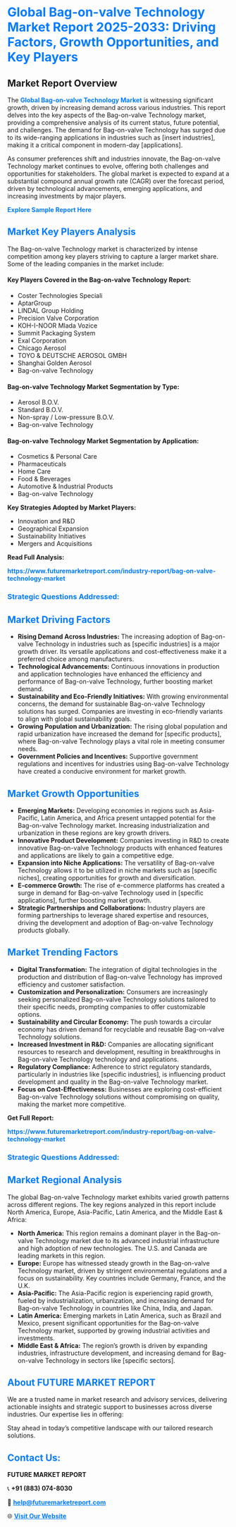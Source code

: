 <h1 style="color: #007BFF;">Global Bag-on-valve Technology Market Report 2025-2033: Driving Factors, Growth Opportunities, and Key Players</h1>

<section id="overview">
<h2>Market Report Overview</h2>
<p>The <a href="https://www.futuremarketreport.com/industry-report/bag-on-valve-technology-market" style="color: #007BFF; text-decoration: none;"><strong>Global Bag-on-valve Technology Market</strong></a> is witnessing significant growth, driven by increasing demand across various industries. This report delves into the key aspects of the Bag-on-valve Technology market, providing a comprehensive analysis of its current status, future potential, and challenges. The demand for Bag-on-valve Technology has surged due to its wide-ranging applications in industries such as [insert industries], making it a critical component in modern-day [applications].</p>
<p>As consumer preferences shift and industries innovate, the Bag-on-valve Technology market continues to evolve, offering both challenges and opportunities for stakeholders. The global market is expected to expand at a substantial compound annual growth rate (CAGR) over the forecast period, driven by technological advancements, emerging applications, and increasing investments by major players.</p>
</section>

<section id="overview">
<p><a href="https://www.futuremarketreport.com/request-sample/reportId=27372" style="color: #007BFF; text-decoration: none;"><strong>Explore Sample Report Here</strong></a></p>
</section>

<section id="key-players">
<h2 style="color: #007BFF;">Market Key Players Analysis</h2>
<p>The Bag-on-valve Technology market is characterized by intense competition among key players striving to capture a larger market share. Some of the leading companies in the market include:</p>
<h4>Key Players Covered in the Bag-on-valve Technology Report:</h4>
<ul><li>Coster Technologies Speciali</li><li>AptarGroup</li><li>LINDAL Group Holding</li><li>Precision Valve Corporation</li><li>KOH-I-NOOR Mlada Vozice</li><li>Summit Packaging System</li><li>Exal Corporation</li><li>Chicago Aerosol</li><li>TOYO &amp; DEUTSCHE AEROSOL GMBH</li><li>Shanghai Golden Aerosol</li><li>Bag-on-valve Technology</li></ul>
<h4>Bag-on-valve Technology Market Segmentation by Type:</h4>
<ul><li>Aerosol B.O.V.</li><li>Standard B.O.V.</li><li>Non-spray / Low-pressure B.O.V.</li><li>Bag-on-valve Technology</li></ul>

<h4>Bag-on-valve Technology Market Segmentation by Application:</h4>
<ul><li>Cosmetics &amp; Personal Care</li><li>Pharmaceuticals</li><li>Home Care</li><li>Food &amp; Beverages</li><li>Automotive &amp; Industrial Products</li><li>Bag-on-valve Technology</li></ul>
<p><strong>Key Strategies Adopted by Market Players:</strong></p>
<ul>
<li>Innovation and R&D</li>
<li>Geographical Expansion</li>
<li>Sustainability Initiatives</li>
<li>Mergers and Acquisitions</li>
</ul>
</section>

<section>
<p><strong>Read Full Analysis: </strong></p><a href="https://www.futuremarketreport.com/industry-report/bag-on-valve-technology-market" style="color: #007BFF; text-decoration: none;"><strong>https://www.futuremarketreport.com/industry-report/bag-on-valve-technology-market</strong></a>
<h3 style="color: #007BFF;">Strategic Questions Addressed:</h3>
</section>

<section id="driving-factors">
<h2 style="color: #007BFF;">Market Driving Factors</h2>
<ul>
<li><strong>Rising Demand Across Industries:</strong> The increasing adoption of Bag-on-valve Technology in industries such as [specific industries] is a major growth driver. Its versatile applications and cost-effectiveness make it a preferred choice among manufacturers.</li>
<li><strong>Technological Advancements:</strong> Continuous innovations in production and application technologies have enhanced the efficiency and performance of Bag-on-valve Technology, further boosting market demand.</li>
<li><strong>Sustainability and Eco-Friendly Initiatives:</strong> With growing environmental concerns, the demand for sustainable Bag-on-valve Technology solutions has surged. Companies are investing in eco-friendly variants to align with global sustainability goals.</li>
<li><strong>Growing Population and Urbanization:</strong> The rising global population and rapid urbanization have increased the demand for [specific products], where Bag-on-valve Technology plays a vital role in meeting consumer needs.</li>
<li><strong>Government Policies and Incentives:</strong> Supportive government regulations and incentives for industries using Bag-on-valve Technology have created a conducive environment for market growth.</li>
</ul>
</section>

<section id="growth-opportunities">
<h2 style="color: #007BFF;">Market Growth Opportunities</h2>
<ul>
<li><strong>Emerging Markets:</strong> Developing economies in regions such as Asia-Pacific, Latin America, and Africa present untapped potential for the Bag-on-valve Technology market. Increasing industrialization and urbanization in these regions are key growth drivers.</li>
<li><strong>Innovative Product Development:</strong> Companies investing in R&D to create innovative Bag-on-valve Technology products with enhanced features and applications are likely to gain a competitive edge.</li>
<li><strong>Expansion into Niche Applications:</strong> The versatility of Bag-on-valve Technology allows it to be utilized in niche markets such as [specific niches], creating opportunities for growth and diversification.</li>
<li><strong>E-commerce Growth:</strong> The rise of e-commerce platforms has created a surge in demand for Bag-on-valve Technology used in [specific applications], further boosting market growth.</li>
<li><strong>Strategic Partnerships and Collaborations:</strong> Industry players are forming partnerships to leverage shared expertise and resources, driving the development and adoption of Bag-on-valve Technology products globally.</li>
</ul>
</section>

<section id="trending-factors">
<h2 style="color: #007BFF;">Market Trending Factors</h2>
<ul>
<li><strong>Digital Transformation:</strong> The integration of digital technologies in the production and distribution of Bag-on-valve Technology has improved efficiency and customer satisfaction.</li>
<li><strong>Customization and Personalization:</strong> Consumers are increasingly seeking personalized Bag-on-valve Technology solutions tailored to their specific needs, prompting companies to offer customizable options.</li>
<li><strong>Sustainability and Circular Economy:</strong> The push towards a circular economy has driven demand for recyclable and reusable Bag-on-valve Technology solutions.</li>
<li><strong>Increased Investment in R&D:</strong> Companies are allocating significant resources to research and development, resulting in breakthroughs in Bag-on-valve Technology technology and applications.</li>
<li><strong>Regulatory Compliance:</strong> Adherence to strict regulatory standards, particularly in industries like [specific industries], is influencing product development and quality in the Bag-on-valve Technology market.</li>
<li><strong>Focus on Cost-Effectiveness:</strong> Businesses are exploring cost-efficient Bag-on-valve Technology solutions without compromising on quality, making the market more competitive.</li>
</ul>
</section>

<section>
<p><strong>Get Full Report: </strong></p><a href="https://www.futuremarketreport.com/industry-report/bag-on-valve-technology-market" style="color: #007BFF; text-decoration: none;"><strong>https://www.futuremarketreport.com/industry-report/bag-on-valve-technology-market</strong></a>
<h3 style="color: #007BFF;">Strategic Questions Addressed:</h3>
</section>


<section id="regional-analysis">
<h2 style="color: #007BFF;">Market Regional Analysis</h2>
<p>The global Bag-on-valve Technology market exhibits varied growth patterns across different regions. The key regions analyzed in this report include North America, Europe, Asia-Pacific, Latin America, and the Middle East & Africa:</p>
<ul>
<li><strong>North America:</strong> This region remains a dominant player in the Bag-on-valve Technology market due to its advanced industrial infrastructure and high adoption of new technologies. The U.S. and Canada are leading markets in this region.</li>
<li><strong>Europe:</strong> Europe has witnessed steady growth in the Bag-on-valve Technology market, driven by stringent environmental regulations and a focus on sustainability. Key countries include Germany, France, and the U.K.</li>
<li><strong>Asia-Pacific:</strong> The Asia-Pacific region is experiencing rapid growth, fueled by industrialization, urbanization, and increasing demand for Bag-on-valve Technology in countries like China, India, and Japan.</li>
<li><strong>Latin America:</strong> Emerging markets in Latin America, such as Brazil and Mexico, present significant opportunities for the Bag-on-valve Technology market, supported by growing industrial activities and investments.</li>
<li><strong>Middle East & Africa:</strong> The region’s growth is driven by expanding industries, infrastructure development, and increasing demand for Bag-on-valve Technology in sectors like [specific sectors].</li>
</ul>
</section>

<footer>
<h2 style="color: #007BFF;">About FUTURE MARKET REPORT</h2>
<p>We are a trusted name in market research and advisory services, delivering actionable insights and strategic support to businesses across diverse industries. Our expertise lies in offering:</p>

<p>Stay ahead in today’s competitive landscape with our tailored research solutions.</p>

<h2 style="color: #007BFF;">Contact Us:</h2>
<p><strong>FUTURE MARKET REPORT</strong></p>
<p>📞 <strong>+91 (883) 074-8030</strong></p>
<p>📧 <strong><a href="mailto:help@futuremarketreport.com" style="color: #007BFF;">help@futuremarketreport.com</a></strong></p>
<p>🌐 <strong><a href="https://www.futuremarketreport.com/" style="color: #007BFF;">Visit Our Website</a></strong></p>
</footer>